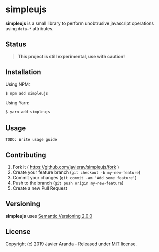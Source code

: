 # simpleujs

**simpleujs** is a small library to perform unobtrusive javascript operations using `data-*`
attributes.


## Status

> **This project is still experimental, use with caution!**


## Installation

Using NPM:

```bash
$ npm add simpleujs
```

Using Yarn:

```bash
$ yarn add simpleujs
```


## Usage

```
TODO: Write usage guide
```


## Contributing

1. Fork it ( https://github.com/javierav/simpleujs/fork )
2. Create your feature branch (`git checkout -b my-new-feature`)
3. Commit your changes (`git commit -am 'Add some feature'`)
4. Push to the branch (`git push origin my-new-feature`)
5. Create a new Pull Request


## Versioning

**simpleujs** uses [Semantic Versioning 2.0.0](http://semver.org)


## License

Copyright (c) 2019 Javier Aranda - Released under [MIT](LICENSE) license.
